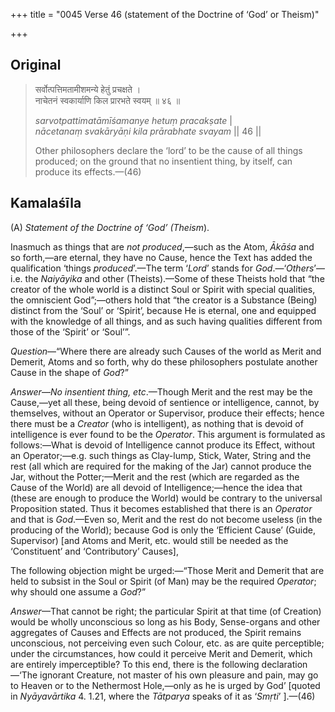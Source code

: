 +++
title = "0045 Verse 46 (statement of the Doctrine of ‘God’ or Theism)"

+++
## Original 
>
> सर्वोत्पत्तिमतामीशमन्ये हेतुं प्रचक्षते ।  
> नाचेतनं स्वकार्याणि किल प्रारभते स्वयम् ॥ ४६ ॥ 
>
> *sarvotpattimatāmīśamanye hetuṃ pracakṣate* \|  
> *nācetanaṃ svakāryāṇi kila prārabhate svayam* \|\| 46 \|\| 
>
> Other philosophers declare the ‘lord’ to be the cause of all things produced; on the ground that no insentient thing, by itself, can produce its effects.—(46)



## Kamalaśīla

\(A\) *Statement of the Doctrine of ‘God’ (Theism*).

Inasmuch as things that are *not produced*,—such as the Atom, *Ākāśa* and so forth,—are eternal, they have no Cause, hence the Text has added the qualification ‘things *produced*’.—The term ‘*Lord*’ stands for *God*.—‘*Others*’—i.e. the *Naiyāyika* and other (Theists).—Some of these Theists hold that “the creator of the whole world is a distinct Soul or Spirit with special qualities, the omniscient God”;—others hold that “the creator is a Substance (Being) distinct from the ‘Soul’ or ‘Spirit’, because He is eternal, one and equipped with the knowledge of all things, and as such having qualities different from those of the ‘Spirit’ or ‘Soul’”.

*Question*—“Where there are already such Causes of the world as Merit and Demerit, Atoms and so forth, why do these philosophers postulate another Cause in the shape of *God*?”

*Answer*—*No insentient thing, etc*.—Though Merit and the rest may be the Cause,—yet all these, being devoid of sentience or intelligence, cannot, by themselves, without an Operator or Supervisor, produce their effects; hence there must be a *Creator* (who is intelligent), as nothing that is devoid of intelligence is ever found to be the *Operator*. This argument is formulated as follows:—What is devoid of Intelligence cannot produce its Effect, without an Operator;—e.g. such things as Clay-lump, Stick, Water, String and the rest (all which are required for the making of the Jar) cannot produce the Jar, without the Potter;—Merit and the rest (which are regarded as the Cause of the World) are all devoid of Intelligence;—hence the idea that (these are enough to produce the World) would be contrary to the universal Proposition stated. Thus it becomes established that there is an *Operator* and that is *God*.—Even so, Merit and the rest do not become useless (in the producing of the World); because God is only the ‘Efficient Cause’ (Guide, Supervisor) [and Atoms and Merit, etc. would still be needed as the ‘Constituent’ and ‘Contributory’ Causes],

The following objection might be urged:—“Those Merit and Demerit that are held to subsist in the Soul or Spirit (of Man) may be the required *Operator*; why should one assume a *God*?”

*Answer*—That cannot be right; the particular Spirit at that time (of Creation) would be wholly unconscious so long as his Body, Sense-organs and other aggregates of Causes and Effects are not produced, the Spirit remains unconscious, not perceiving even such Colour, etc. as are quite perceptible; under the circumstances, how could it perceive Merit and Demerit, which are entirely imperceptible? To this end, there is the following declaration—‘The ignorant Creature, not master of his own pleasure and pain, may go to Heaven or to the Nethermost Hole,—only as he is urged by God’ [quoted in *Nyāyavārtika* 4. 1.21, where the *Tātparya* speaks of it as ‘*Smṛti*’ ].—(46)


